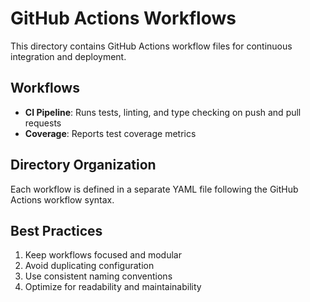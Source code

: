 # GitHub Actions Workflows

This directory contains GitHub Actions workflow files for continuous integration and deployment.

## Workflows

- **CI Pipeline**: Runs tests, linting, and type checking on push and pull requests
- **Coverage**: Reports test coverage metrics

## Directory Organization

Each workflow is defined in a separate YAML file following the GitHub Actions workflow syntax.

## Best Practices

1. Keep workflows focused and modular
2. Avoid duplicating configuration
3. Use consistent naming conventions
4. Optimize for readability and maintainability
